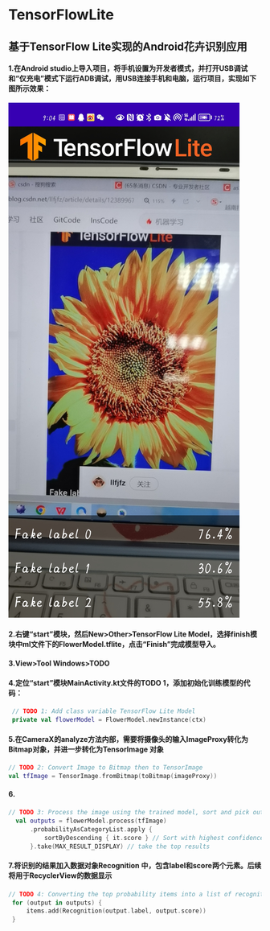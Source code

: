 # TensorFlowLite
## 基于TensorFlow Lite实现的Android花卉识别应用
#### 1.在Android studio上导入项目，将手机设置为开发者模式，并打开USB调试和“仅充电”模式下运行ADB调试，用USB连接手机和电脑，运行项目，实现如下图所示效果：
![效果图](https://github.com/choujvzi/TensorFlowLite/blob/master/screenshots/fake.jpg)

#### 2.右键“start”模块，然后New>Other>TensorFlow Lite Model，选择finish模块中ml文件下的FlowerModel.tflite，点击“Finish”完成模型导入。
#### 3.View>Tool Windows>TODO
#### 4.定位“start”模块MainActivity.kt文件的TODO 1，添加初始化训练模型的代码：
```kotlin
 // TODO 1: Add class variable TensorFlow Lite Model
 private val flowerModel = FlowerModel.newInstance(ctx)
```
#### 5.在CameraX的analyze方法内部，需要将摄像头的输入ImageProxy转化为Bitmap对象，并进一步转化为TensorImage 对象
```kotlin
// TODO 2: Convert Image to Bitmap then to TensorImage
val tfImage = TensorImage.fromBitmap(toBitmap(imageProxy))
```
#### 6.
```kotlin
// TODO 3: Process the image using the trained model, sort and pick out the top results
  val outputs = flowerModel.process(tfImage)
      .probabilityAsCategoryList.apply {
          sortByDescending { it.score } // Sort with highest confidence first
      }.take(MAX_RESULT_DISPLAY) // take the top results
 ```
 #### 7.将识别的结果加入数据对象Recognition 中，包含label和score两个元素。后续将用于RecyclerView的数据显示
 ```kotlin
// TODO 4: Converting the top probability items into a list of recognitions
  for (output in outputs) {
      items.add(Recognition(output.label, output.score))
  }
 ```
